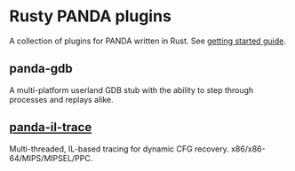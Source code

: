 # Rusty PANDA plugins

A collection of plugins for PANDA written in Rust. See [getting started guide](./GETTING_STARTED.md).

## panda-gdb

A multi-platform userland GDB stub with the ability to step through processes and replays alike.

## [panda-il-trace](./panda-il-trace/README.md)

Multi-threaded, IL-based tracing for dynamic CFG recovery. x86/x86-64/MIPS/MIPSEL/PPC.